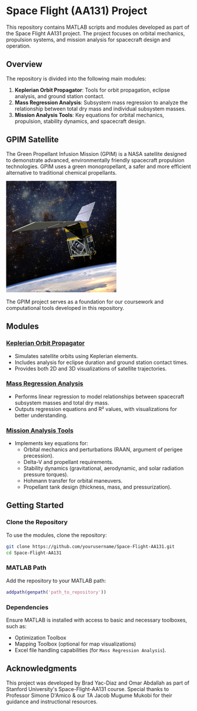 # Space Flight (AA131) Project

This repository contains MATLAB scripts and modules developed as part of the Space Flight AA131 project. The project focuses on orbital mechanics, propulsion systems, and mission analysis for spacecraft design and operation.

## Overview

The repository is divided into the following main modules:

1. **Keplerian Orbit Propagator**: Tools for orbit propagation, eclipse analysis, and ground station contact.
2. **Mass Regression Analysis**: Subsystem mass regression to analyze the relationship between total dry mass and individual subsystem masses.
3. **Mission Analysis Tools**: Key equations for orbital mechanics, propulsion, stability dynamics, and spacecraft design.

## GPIM Satellite

The Green Propellant Infusion Mission (GPIM) is a NASA satellite designed to demonstrate advanced, environmentally friendly spacecraft propulsion technologies. GPIM uses a green monopropellant, a safer and more efficient alternative to traditional chemical propellants.

<img src="GPIMImage.jpg" alt="GPIM Satellite" width="300"/>

The GPIM project serves as a foundation for our coursework and computational tools developed in this repository.

## Modules

### [Keplerian Orbit Propagator](./Keplerian-Orbit-Propagator)
- Simulates satellite orbits using Keplerian elements.
- Includes analysis for eclipse duration and ground station contact times.
- Provides both 2D and 3D visualizations of satellite trajectories.

### [Mass Regression Analysis](./Mass-Regression-Analysis)
- Performs linear regression to model relationships between spacecraft subsystem masses and total dry mass.
- Outputs regression equations and R² values, with visualizations for better understanding.

### [Mission Analysis Tools](./Mission-Analysis-Tools)
- Implements key equations for:
  - Orbital mechanics and perturbations (RAAN, argument of perigee precession).
  - Delta-V and propellant requirements.
  - Stability dynamics (gravitational, aerodynamic, and solar radiation pressure torques).
  - Hohmann transfer for orbital maneuvers.
  - Propellant tank design (thickness, mass, and pressurization).

## Getting Started

### Clone the Repository
To use the modules, clone the repository:
```bash
git clone https://github.com/yourusername/Space-Flight-AA131.git
cd Space-Flight-AA131
```

### MATLAB Path
Add the repository to your MATLAB path:
```matlab
addpath(genpath('path_to_repository'))
```

### Dependencies
Ensure MATLAB is installed with access to basic and necessary toolboxes, such as:
- Optimization Toolbox
- Mapping Toolbox (optional for map visualizations)
- Excel file handling capabilities (for `Mass Regression Analysis`).

## Acknowledgments

This project was developed by Brad Yac-Diaz and Omar Abdallah as part of Stanford University's Space-Flight-AA131 course. Special thanks to Professor Simone D'Amico & our TA Jacob Mugume Mukobi for their guidance and instructional resources.
